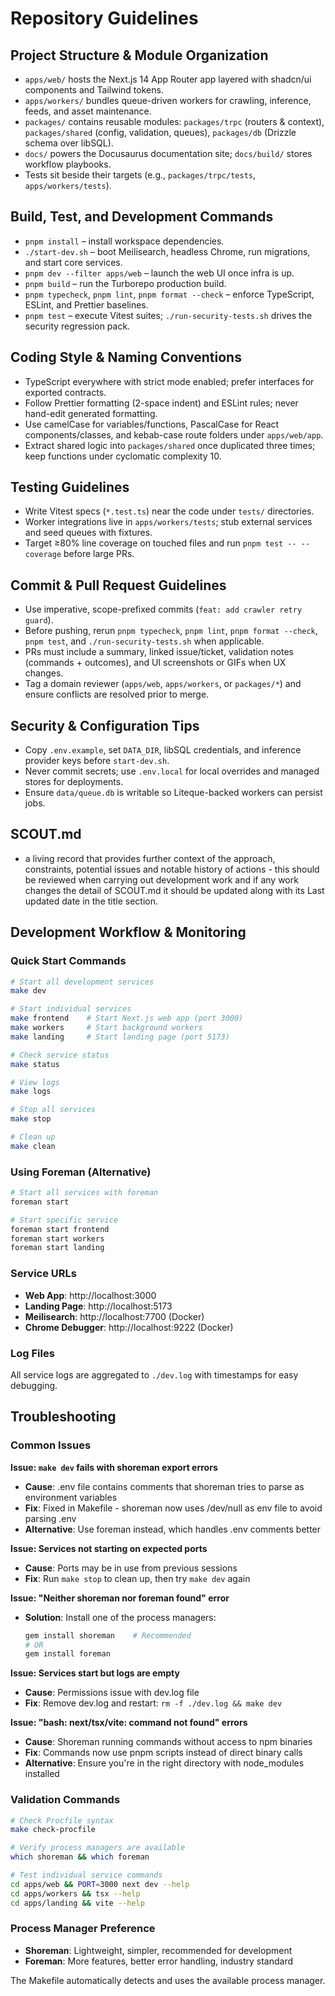# Repository Guidelines

## Project Structure & Module Organization
- `apps/web/` hosts the Next.js 14 App Router app layered with shadcn/ui components and Tailwind tokens.
- `apps/workers/` bundles queue-driven workers for crawling, inference, feeds, and asset maintenance.
- `packages/` contains reusable modules: `packages/trpc` (routers & context), `packages/shared` (config, validation, queues), `packages/db` (Drizzle schema over libSQL).
- `docs/` powers the Docusaurus documentation site; `docs/build/` stores workflow playbooks.
- Tests sit beside their targets (e.g., `packages/trpc/tests`, `apps/workers/tests`).

## Build, Test, and Development Commands
- `pnpm install` – install workspace dependencies.
- `./start-dev.sh` – boot Meilisearch, headless Chrome, run migrations, and start core services.
- `pnpm dev --filter apps/web` – launch the web UI once infra is up.
- `pnpm build` – run the Turborepo production build.
- `pnpm typecheck`, `pnpm lint`, `pnpm format --check` – enforce TypeScript, ESLint, and Prettier baselines.
- `pnpm test` – execute Vitest suites; `./run-security-tests.sh` drives the security regression pack.

## Coding Style & Naming Conventions
- TypeScript everywhere with strict mode enabled; prefer interfaces for exported contracts.
- Follow Prettier formatting (2-space indent) and ESLint rules; never hand-edit generated formatting.
- Use camelCase for variables/functions, PascalCase for React components/classes, and kebab-case route folders under `apps/web/app`.
- Extract shared logic into `packages/shared` once duplicated three times; keep functions under cyclomatic complexity 10.

## Testing Guidelines
- Write Vitest specs (`*.test.ts`) near the code under `tests/` directories.
- Worker integrations live in `apps/workers/tests`; stub external services and seed queues with fixtures.
- Target ≥80% line coverage on touched files and run `pnpm test -- --coverage` before large PRs.

## Commit & Pull Request Guidelines
- Use imperative, scope-prefixed commits (`feat: add crawler retry guard`).
- Before pushing, rerun `pnpm typecheck`, `pnpm lint`, `pnpm format --check`, `pnpm test`, and `./run-security-tests.sh` when applicable.
- PRs must include a summary, linked issue/ticket, validation notes (commands + outcomes), and UI screenshots or GIFs when UX changes.
- Tag a domain reviewer (`apps/web`, `apps/workers`, or `packages/*`) and ensure conflicts are resolved prior to merge.

## Security & Configuration Tips
- Copy `.env.example`, set `DATA_DIR`, libSQL credentials, and inference provider keys before `start-dev.sh`.
- Never commit secrets; use `.env.local` for local overrides and managed stores for deployments.
- Ensure `data/queue.db` is writable so Liteque-backed workers can persist jobs.

## SCOUT.md
- a living record that provides further context of the approach, constraints, potential issues and notable history of actions - this should be reviewed when carrying out development work and if any work changes the detail of SCOUT.md it should be updated along with its Last updated date in the title section.

## Development Workflow & Monitoring

### Quick Start Commands

```bash
# Start all development services
make dev

# Start individual services
make frontend    # Start Next.js web app (port 3000)
make workers     # Start background workers
make landing     # Start landing page (port 5173)

# Check service status
make status

# View logs
make logs

# Stop all services
make stop

# Clean up
make clean
```

### Using Foreman (Alternative)

```bash
# Start all services with foreman
foreman start

# Start specific service
foreman start frontend
foreman start workers
foreman start landing
```

### Service URLs

- **Web App**: http://localhost:3000
- **Landing Page**: http://localhost:5173
- **Meilisearch**: http://localhost:7700 (Docker)
- **Chrome Debugger**: http://localhost:9222 (Docker)

### Log Files

All service logs are aggregated to `./dev.log` with timestamps for easy debugging.

## Troubleshooting

### Common Issues

**Issue: `make dev` fails with shoreman export errors**
- **Cause**: .env file contains comments that shoreman tries to parse as environment variables
- **Fix**: Fixed in Makefile - shoreman now uses /dev/null as env file to avoid parsing .env
- **Alternative**: Use foreman instead, which handles .env comments better

**Issue: Services not starting on expected ports**
- **Cause**: Ports may be in use from previous sessions
- **Fix**: Run `make stop` to clean up, then try `make dev` again

**Issue: "Neither shoreman nor foreman found" error**
- **Solution**: Install one of the process managers:
  ```bash
  gem install shoreman    # Recommended
  # OR
  gem install foreman
  ```

**Issue: Services start but logs are empty**
- **Cause**: Permissions issue with dev.log file
- **Fix**: Remove dev.log and restart: `rm -f ./dev.log && make dev`

**Issue: "bash: next/tsx/vite: command not found" errors**
- **Cause**: Shoreman running commands without access to npm binaries
- **Fix**: Commands now use pnpm scripts instead of direct binary calls
- **Alternative**: Ensure you're in the right directory with node_modules installed

### Validation Commands

```bash
# Check Procfile syntax
make check-procfile

# Verify process managers are available
which shoreman && which foreman

# Test individual service commands
cd apps/web && PORT=3000 next dev --help
cd apps/workers && tsx --help
cd apps/landing && vite --help
```

### Process Manager Preference

- **Shoreman**: Lightweight, simpler, recommended for development
- **Foreman**: More features, better error handling, industry standard

The Makefile automatically detects and uses the available process manager.
